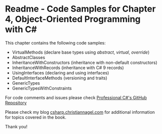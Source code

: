 # Readme - Code Samples for Chapter 4, Object-Oriented Programming with C#

This chapter contains the following code samples:

* VirtualMethods (declare base types using *abstract*, *virtual*, *override*)
* AbstractClasses
* InheritanceWithConstructors (inheritance with non-default constructors)
* InheritanceWithRecords (inheritance with C# 9 records)
* UsingInterfaces (declaring and using interfaces)
* DefaultInterfaceMethods (versioning and traits)
* GenericTypes
* GenericTypesWithConstraints
 
For code comments and issues please check [Professional C#'s GitHub Repository](https://github.com/ProfessionalCSharp/ProfessionalCSharp7)

Please check my blog [csharp.christiannagel.com](https://csharp.christiannagel.com "csharp.christiannagel.com") for additional information for topics covered in the book.

Thank you!